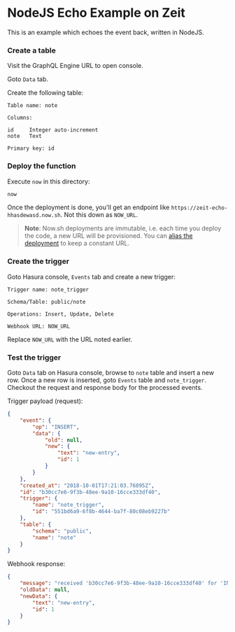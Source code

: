 # NodeJS Echo Example on Zeit

This is an example which echoes the event back, written in NodeJS.

### Create a table

Visit the GraphQL Engine URL to open console.

Goto `Data` tab.

Create the following table:

```
Table name: note

Columns:

id     Integer auto-increment
note   Text

Primary key: id
```

### Deploy the function

Execute `now` in this directory:

```bash
now
```

Once the deployment is done, you'll get an endpoint like
`https://zeit-echo-hhasdewasd.now.sh`. Not this down as `NOW_URL`. 

> **Note**: Now.sh deployments are immutable, i.e. each time you deploy the
> code, a new URL will be provisioned. You can [alias the
> deployment](https://zeit.co/docs/getting-started/assign-a-domain-name#1.-using-a-now.sh-domain)
> to keep a constant URL. 

### Create the trigger

Goto Hasura console, `Events` tab and create a new trigger:

```
Trigger name: note_trigger

Schema/Table: public/note

Operations: Insert, Update, Delete

Webhook URL: NOW_URL
```

Replace `NOW_URL` with the URL noted earlier.


### Test the trigger

Goto `Data` tab on Hasura console, browse to `note` table and insert a new row.
Once a new row is inserted, goto `Events` table and `note_trigger`. Checkout the
request and response body for the processed events.

Trigger payload (request):
```json
{
    "event": {
        "op": "INSERT",
        "data": {
            "old": null,
            "new": {
                "text": "new-entry",
                "id": 1
            }
        }
    },
    "created_at": "2018-10-01T17:21:03.76895Z",
    "id": "b30cc7e6-9f3b-48ee-9a10-16cce333df40",
    "trigger": {
        "name": "note_trigger",
        "id": "551bd6a9-6f8b-4644-ba7f-80c08eb9227b"
    },
    "table": {
        "schema": "public",
        "name": "note"
    }
}
```

Webhook response:
```json
{
    "message": "received 'b30cc7e6-9f3b-48ee-9a10-16cce333df40' for 'INSERT' operation on 'note' table in 'public' schema from 'note_trigger' trigger",
    "oldData": null,
    "newData": {
        "text": "new-entry",
        "id": 1
    }
}
```

